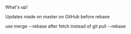 What's up!

Updates made on master on GitHub before rebase

use merge --rebase after fetch instead of git pull --rebase
